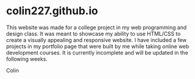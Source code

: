 # colin227.github.io
This website was made for a college project in my web programming and design class.
It was meant to showcase my ability to use HTML/CSS to create a visually appealing
and responsive website. I have included a few projects in my portfolio page that 
were built by me while taking online web development courses. It is currently
incomplete and will be updated in the following weeks.

Colin
